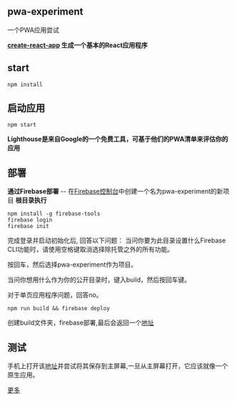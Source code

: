 ## pwa-experiment
一个PWA应用尝试

**[create-react-app](https://github.com/facebookincubator/create-react-app) 生成一个基本的React应用程序**

## start
```
npm install
```
## 启动应用
```
npm start
```

**Lighthouse是来自Google的一个免费工具，可基于他们的PWA清单来评估你的应用**

## 部署
**通过Firebase部署**
-- 在[Firebase控制台](!https://console.firebase.google.com/)中创建一个名为pwa-experiment的新项目
**根目录执行**
```
npm install -g firebase-tools
firebase login
firebase init
```
完成登录并启动初始化后, 回答以下问题：
当问你要为此目录设置什么Firebase CLI功能时，请使用空格键取消选择除托管之外的所有功能。

按回车，然后选择pwa-experiment作为项目。

当问你想用什么作为你的公开目录时，键入build，然后按回车键。

对于单页应用程序问题，回答no。


```
npm run build && firebase deploy
```
创建build文件夹，firebase部署,最后会返回一个[地址](https://pwa-experiment-fefd6.firebaseapp.com/)

## 测试
手机上打开该[地址](https://pwa-experiment-fefd6.firebaseapp.com/)并尝试将其保存到主屏幕,一旦从主屏幕打开，它应该就像一个原生应用。

[更多](https://engineering.musefind.com/build-your-first-progressive-web-app-with-react-8e1449c575cd)